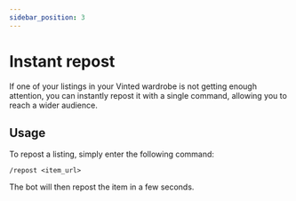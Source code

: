 ```yaml
---
sidebar_position: 3
---
```


# Instant repost

If one of your listings in your Vinted wardrobe is not getting enough attention, you can instantly repost it with a single command, allowing you to reach a wider audience.

## Usage

To repost a listing, simply enter the following command:


```
/repost <item_url>
```

The bot will then repost the item in a few seconds.
